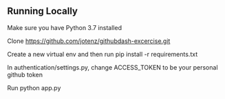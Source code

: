 ## Running Locally

Make sure you have Python 3.7 installed

Clone https://github.com/jotenz/githubdash-excercise.git

Create a new virtual env and then run pip install -r requirements.txt

In authentication/settings.py, change ACCESS_TOKEN to be your personal github token

Run python app.py

